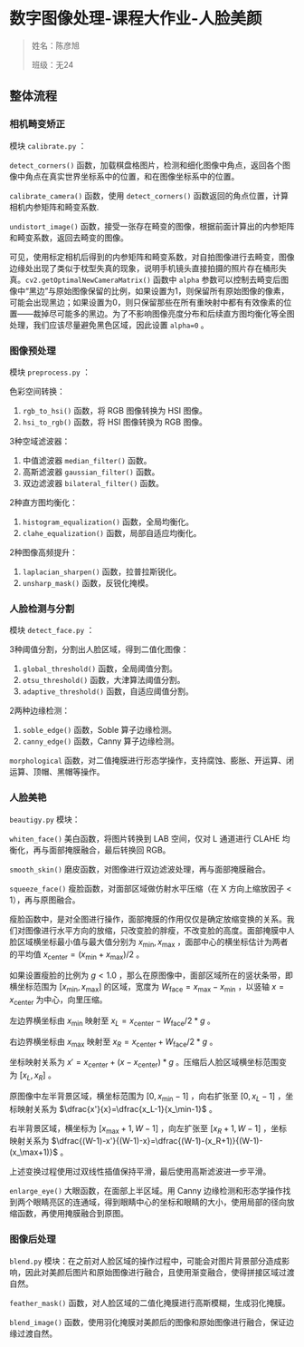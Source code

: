 # 数字图像处理-课程大作业-人脸美颜

> 姓名：陈彦旭
>
> 班级：无24

## 整体流程

### 相机畸变矫正

模块 `calibrate.py` ：

`detect_corners()` 函数，加载棋盘格图片，检测和细化图像中角点，返回各个图像中角点在真实世界坐标系中的位置，和在图像坐标系中的位置。

`calibrate_camera()` 函数，使用 `detect_corners()` 函数返回的角点位置，计算相机内参矩阵和畸变系数.

`undistort_image()` 函数，接受一张存在畸变的图像，根据前面计算出的内参矩阵和畸变系数，返回去畸变的图像。

可见，使用标定相机后得到的内参矩阵和畸变系数，对自拍图像进行去畸变，图像边缘处出现了类似于枕型失真的现象，说明手机镜头直接拍摄的照片存在桶形失真。`cv2.getOptimalNewCameraMatrix()` 函数中 `alpha` 参数可以控制去畸变后图像中“黑边”与原始图像保留的比例，如果设置为1，则保留所有原始图像的像素，可能会出现黑边；如果设置为0，则只保留那些在所有重映射中都有有效像素的位置——裁掉尽可能多的黑边。为了不影响图像亮度分布和后续直方图均衡化等全图处理，我们应该尽量避免黑色区域，因此设置 `alpha=0` 。

### 图像预处理

模块 `preprocess.py` ：

色彩空间转换：

1. `rgb_to_hsi()` 函数，将 RGB 图像转换为 HSI 图像。
2. `hsi_to_rgb()` 函数，将 HSI 图像转换为 RGB 图像。

3种空域滤波器：

1. 中值滤波器 `median_filter()` 函数。
2. 高斯滤波器 `gaussian_filter()` 函数。
3. 双边滤波器 `bilateral_filter()` 函数。

2种直方图均衡化：

1. `histogram_equalization()` 函数，全局均衡化。
2. `clahe_equalization()` 函数，局部自适应均衡化。

2种图像高频提升：

1. `laplacian_sharpen()` 函数，拉普拉斯锐化。
2. `unsharp_mask()` 函数，反锐化掩模。

### 人脸检测与分割

模块 `detect_face.py` ：

3种阈值分割，分割出人脸区域，得到二值化图像：

1. `global_threshold()` 函数，全局阈值分割。
2. `otsu_threshold()` 函数，大津算法阈值分割。
3. `adaptive_threshold()` 函数，自适应阈值分割。

2两种边缘检测：

1. `soble_edge()` 函数，Soble 算子边缘检测。
2. `canny_edge()` 函数，Canny 算子边缘检测。

`morphological` 函数，对二值掩膜进行形态学操作，支持腐蚀、膨胀、开运算、闭运算、顶帽、黑帽等操作。

### 人脸美艳

`beautigy.py` 模块：

`whiten_face()` 美白函数，将图片转换到 LAB 空间，仅对 L 通道进行 CLAHE 均衡化，再与面部掩膜融合，最后转换回 RGB。

`smooth_skin()` 磨皮函数，对图像进行双边滤波处理，再与面部掩膜融合。

`squeeze_face()` 瘦脸函数，对面部区域做仿射水平压缩（在 X 方向上缩放因子 < 1），再与原图融合。

瘦脸函数中，是对全图进行操作，面部掩膜的作用仅仅是确定放缩变换的关系。我们对图像进行水平方向的放缩，只改变脸的胖瘦，不改变脸的高度。面部掩膜中人脸区域横坐标最小值与最大值分别为 $x_\min, x_\max$ ，面部中心的横坐标估计为两者的平均值 $x_{\text{center}}=(x_\min+x_\max)/2$ 。

如果设置瘦脸的比例为 $g < 1.0$ ，那么在原图像中，面部区域所在的竖状条带，即横坐标范围为 $[x_\min, x_\max]$ 的区域，宽度为 $W_{\text{face}} = x_\max - x_\min$ ，以竖轴 $x = x_{\text{center}}$ 为中心，向里压缩。

左边界横坐标由 $x_\min$ 映射至 $x_L=x_{\text{center}}-W_{\text{face}}/2*g$ 。

右边界横坐标由 $x_\max$ 映射至 $x_R=x_{\text{center}}+W_{\text{face}}/2*g$ 。

坐标映射关系为 $x'=x_{\text{center}}+(x-x_{\text{center}})*g$ 。压缩后人脸区域横坐标范围变为 $[x_L,x_R]$ 。

原图像中左半背景区域，横坐标范围为 $[0,x_\min-1]$ ，向右扩张至 $[0,x_L-1]$ ，坐标映射关系为 $\dfrac{x'}{x}=\dfrac{x_L-1}{x_\min-1}$ 。

右半背景区域，横坐标为 $[x_\max+1,W-1]$ ，向左扩张至 $[x_R+1,W-1]$ ，坐标映射关系为 $\dfrac{(W-1)-x'}{(W-1)-x}=\dfrac{(W-1)-(x_R+1)}{(W-1)-(x_\max+1)}$ 。

上述变换过程使用过双线性插值保持平滑，最后使用高斯滤波进一步平滑。

`enlarge_eye()` 大眼函数，在面部上半区域。用 Canny 边缘检测和形态学操作找到两个眼睛亮区的连通域，得到眼睛中心的坐标和眼睛的大小，使用局部的径向放缩函数，再使用掩膜融合到原图。

### 图像后处理

`blend.py` 模块：在之前对人脸区域的操作过程中，可能会对图片背景部分造成影响，因此对美颜后图片和原始图像进行融合，且使用渐变融合，使得拼接区域过渡自然。

`feather_mask()` 函数，对人脸区域的二值化掩膜进行高斯模糊，生成羽化掩膜。

`blend_image()` 函数，使用羽化掩膜对美颜后的图像和原始图像进行融合，保证边缘过渡自然。
